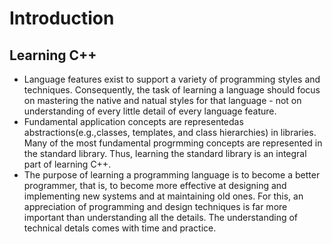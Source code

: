 # Introduction

## Learning C++

+ Language features exist to support a variety of programming styles and techniques. Consequently, the task of learning a language should focus on mastering the native and natual styles for that language - not on understanding of every little detail of every language feature.
+ Fundamental application concepts are representedas abstractions(e.g.,classes, templates, and class hierarchies) in libraries. Many of the most fundamental progrmming concepts are represented in the standard library. Thus, learning the standard library is an integral part of learning C++.
+ The purpose of learning a programming language is to become a better programmer, that is, to become more effective at designing and implementing new systems and at maintaining old ones. For this, an appreciation of programming and design techniques is far more important than understanding all the details. The understanding of technical detals comes with time and practice.

